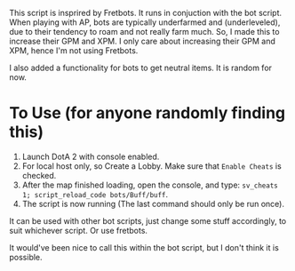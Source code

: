 This script is insprired by Fretbots. It runs in conjuction with the bot script. When playing with AP, bots are typically underfarmed and (underleveled), due to their tendency to roam and not really farm much.
So, I made this to increase their GPM and XPM. I only care about increasing their GPM and XPM, hence I'm not using Fretbots.

I also added a functionality for bots to get neutral items. It is random for now.

# To Use (for anyone randomly finding this)
1. Launch DotA 2 with console enabled.
2. For local host only, so Create a Lobby. Make sure that `Enable Cheats` is checked. 
3. After the map finished loading, open the console, and type: `sv_cheats 1; script_reload_code bots/Buff/buff`.
4. The script is now running (The last command should only be run once).

It can be used with other bot scripts, just change some stuff accordingly, to suit whichever script. Or use fretbots.

It would've been nice to call this within the bot script, but I don't think it is possible.